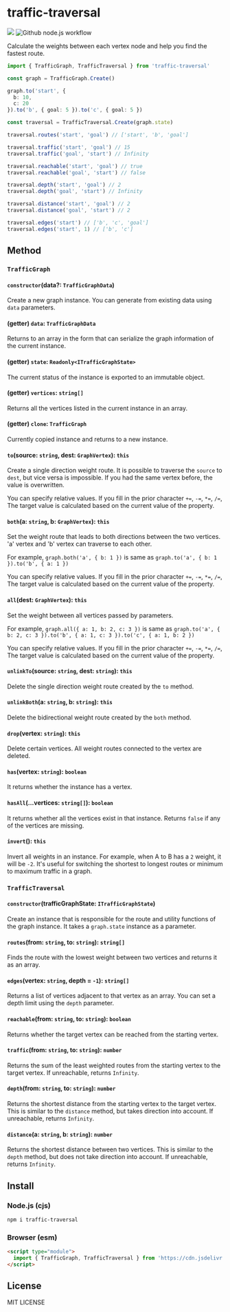 # traffic-traversal

[![](https://data.jsdelivr.com/v1/package/npm/traffic-traversal/badge)](https://www.jsdelivr.com/package/npm/traffic-traversal)
![Github node.js workflow](https://github.com/izure1/traffic-traversal/actions/workflows/node.js.yml/badge.svg)

Calculate the weights between each vertex node and help you find the fastest route.

```typescript
import { TrafficGraph, TrafficTraversal } from 'traffic-traversal'

const graph = TrafficGraph.Create()

graph.to('start', {
  b: 10,
  c: 20
}).to('b', { goal: 5 }).to('c', { goal: 5 })

const traversal = TrafficTraversal.Create(graph.state)

traversal.routes('start', 'goal') // ['start', 'b', 'goal']

traversal.traffic('start', 'goal') // 15
traversal.traffic('goal', 'start') // Infinity

traversal.reachable('start', 'goal') // true
traversal.reachable('goal', 'start') // false

traversal.depth('start', 'goal') // 2
traversal.depth('goal', 'start') // Infinity

traversal.distance('start', 'goal') // 2
traversal.distance('goal', 'start') // 2

traversal.edges('start') // ['b', 'c', 'goal']
traversal.edges('start', 1) // ['b', 'c']
```

## Method

### `TrafficGraph`

#### `constructor`(data?: `TrafficGraphData`)

Create a new graph instance. You can generate from existing data using `data` parameters.

#### (getter) `data`: `TrafficGraphData`

Returns to an array in the form that can serialize the graph information of the current instance.

#### (getter) `state`: `Readonly<ITrafficGraphState>`

The current status of the instance is exported to an immutable object.

#### (getter) `vertices`: `string[]`

Returns all the vertices listed in the current instance in an array.

#### (getter) `clone`: `TrafficGraph`

Currently copied instance and returns to a new instance.

#### `to`(source: `string`, dest: `GraphVertex`): `this`

Create a single direction weight route. It is possible to traverse the `source` to `dest`, but vice versa is impossible. If you had the same vertex before, the value is overwritten.

You can specify relative values. If you fill in the prior character `+=`, `-=`, `*=`, `/=`, The target value is calculated based on the current value of the property.

#### `both`(a: `string`, b: `GraphVertex`): `this`

Set the weight route that leads to both directions between the two vertices. 'a' vertex and 'b' vertex can traverse to each other.

For example, `graph.both('a', { b: 1 })` is same as `graph.to('a', { b: 1 }).to('b', { a: 1 })`

You can specify relative values. If you fill in the prior character `+=`, `-=`, `*=`, `/=`, The target value is calculated based on the current value of the property.

#### `all`(dest: `GraphVertex`): `this`

Set the weight between all vertices passed by parameters.

For example, `graph.all({ a: 1, b: 2, c: 3 })` is same as `graph.to('a', { b: 2, c: 3 }).to('b', { a: 1, c: 3 }).to('c', { a: 1, b: 2 })`

You can specify relative values. If you fill in the prior character `+=`, `-=`, `*=`, `/=`, The target value is calculated based on the current value of the property.

#### `unlinkTo`(source: `string`, dest: `string`): `this`

Delete the single direction weight route created by the `to` method.

#### `unlinkBoth`(a: `string`, b: `string`): `this`

Delete the bidirectional weight route created by the `both` method.

#### `drop`(vertex: `string`): `this`

Delete certain vertices. All weight routes connected to the vertex are deleted.

#### `has`(vertex: `string`): `boolean`

It returns whether the instance has a vertex.

#### `hasAll`(...vertices: `string[]`): `boolean`

It returns whether all the vertices exist in that instance. Returns `false` if any of the vertices are missing.

#### `invert`(): `this`

Invert all weights in an instance. For example, when A to B has a `2` weight, it will be `-2`.
It's useful for switching the shortest to longest routes or minimum to maximum traffic in a graph.

### `TrafficTraversal`

#### `constructor`(trafficGraphState: `ITrafficGraphState`)

Create an instance that is responsible for the route and utility functions of the graph instance. It takes a `graph.state` instance as a parameter.

#### `routes`(from: `string`, to: `string`): `string[]`

Finds the route with the lowest weight between two vertices and returns it as an array.

#### `edges`(vertex: `string`, depth = `-1`): `string[]`

Returns a list of vertices adjacent to that vertex as an array. You can set a depth limit using the `depth` parameter.

#### `reachable`(from: `string`, to: `string`): `boolean`

Returns whether the target vertex can be reached from the starting vertex.

#### `traffic`(from: `string`, to: `string`): `number`

Returns the sum of the least weighted routes from the starting vertex to the target vertex. If unreachable, returns `Infinity`.

#### `depth`(from: `string`, to: `string`): `number`

Returns the shortest distance from the starting vertex to the target vertex. This is similar to the `distance` method, but takes direction into account. If unreachable, returns `Infinity`.

#### `distance`(a: `string`, b: `string`): `number`

Returns the shortest distance between two vertices. This is similar to the `depth` method, but does not take direction into account. If unreachable, returns `Infinity`.

## Install

### Node.js (cjs)

```bash
npm i traffic-traversal
```

### Browser (esm)

```html
<script type="module">
  import { TrafficGraph, TrafficTraversal } from 'https://cdn.jsdelivr.net/npm/traffic-traversal@1.x.x/dist/esm/index.min.js'
</script>
```

## License

MIT LICENSE
